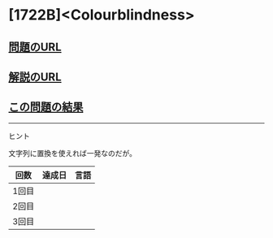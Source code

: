 # \[1722B\]\<Colourblindness\>

## [問題のURL](https://codeforces.com/problemset/problem/1722/B)

## [解説のURL](https://codeforces.com/blog/entry/106478)

## [この問題の結果](https://codeforces.com/contest/1722/status/B)

---

ヒント

文字列に置換を使えれば一発なのだが。

| 回数 | 達成日 | 言語 |
| --- | ----- | ---- |
| 1回目 |  |   |
| 2回目 |  |   |
| 3回目 |  |   |